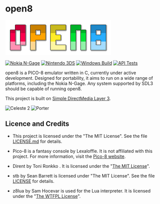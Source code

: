 # open8

![open8 logo](media/logo.png)

[![Nokia N-Gage](https://github.com/ngagesdk/open8/actions/workflows/nokia-ngage.yml/badge.svg)](https://github.com/ngagesdk/open8/actions/workflows/nokia-ngage.yml)
[![Nintendo 3DS](https://github.com/ngagesdk/open8/actions/workflows/n3ds.yml/badge.svg)](https://github.com/ngagesdk/open8/actions/workflows/n3ds.yml)
[![Windows Build](https://github.com/ngagesdk/open8/actions/workflows/windows.yml/badge.svg)](https://github.com/ngagesdk/open8/actions/workflows/windows.yml)
[![API Tests](https://github.com/ngagesdk/open8/actions/workflows/api-tests.yml/badge.svg)](https://github.com/ngagesdk/open8/actions/workflows/api-tests.yml)

open8 is a PICO-8 emulator written in C, currently under active development.
Designed for portability, it aims to run on a wide range of platforms, including
the Nokia N-Gage. Any system supported by SDL3 should be capable of running open8.

This project is built on [Simple DirectMedia Layer 3](https://www.libsdl.org/).

![Celeste 2](media/screenshot-1.png) ![Porter](media/screenshot-2.png)

## Licence and Credits

- This project is licensed under the "The MIT License".  See the file
  [LICENSE.md](LICENSE.md) for details.

- Pico-8 is a fantasy console by Lexaloffle.  It is not affiliated with this project.
  For more information, visit the [Pico-8 website](https://www.lexaloffle.com/pico-8.php).

- Dirent by Toni Ronkko .  It is licensed under the
  "[The MIT License](https://github.com/tronkko/dirent/blob/master/LICENSE)".

- stb by Sean Barrett is licensed under "The MIT License".  See the file
  [LICENSE](https://github.com/nothings/stb/blob/master/LICENSE) for
  details.

- z8lua by Sam Hocevar is used for the Lua interpreter.  It is licensed under the
  "[The WTFPL License](http://www.wtfpl.net)".
